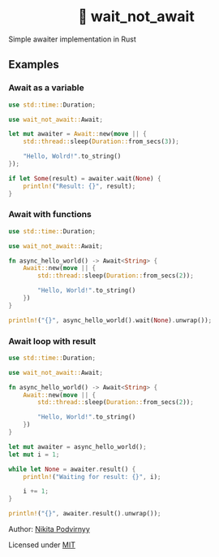 <h1 align="center">🦀 wait_not_await</h1>

Simple awaiter implementation in Rust

## Examples

### Await as a variable

```rs
use std::time::Duration;

use wait_not_await::Await;

let mut awaiter = Await::new(move || {
    std::thread::sleep(Duration::from_secs(3));

    "Hello, Wolrd!".to_string()
});

if let Some(result) = awaiter.wait(None) {
    println!("Result: {}", result);
}
```

### Await with functions

```rs
use std::time::Duration;

use wait_not_await::Await;

fn async_hello_world() -> Await<String> {
    Await::new(move || {
        std::thread::sleep(Duration::from_secs(2));

        "Hello, World!".to_string()
    })
}

println!("{}", async_hello_world().wait(None).unwrap());
```

### Await loop with result

```rs
use std::time::Duration;

use wait_not_await::Await;

fn async_hello_world() -> Await<String> {
    Await::new(move || {
        std::thread::sleep(Duration::from_secs(2));

        "Hello, World!".to_string()
    })
}

let mut awaiter = async_hello_world();
let mut i = 1;

while let None = awaiter.result() {
    println!("Waiting for result: {}", i);

    i += 1;
}

println!("{}", awaiter.result().unwrap());
```

Author: [Nikita Podvirnyy](https://vk.com/technomindlp)

Licensed under [MIT](LICENSE)
